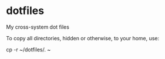# dotfiles
My cross-system dot files

To copy all directories, hidden or otherwise, to your home, use:

cp -r ~/dotfiles/. ~

